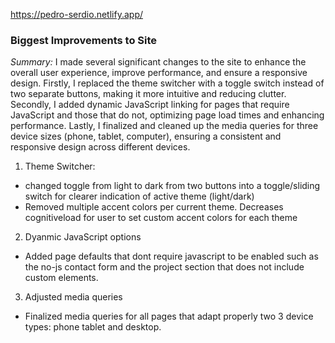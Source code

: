 https://pedro-serdio.netlify.app/

### Biggest Improvements to Site
*Summary:*
I made several significant changes to the site to enhance the overall user experience, improve performance, and ensure a responsive design. Firstly, I replaced the theme switcher with a toggle switch instead of two separate buttons, making it more intuitive and reducing clutter. Secondly, I added dynamic JavaScript linking for pages that require JavaScript and those that do not, optimizing page load times and enhancing performance. Lastly, I finalized and cleaned up the media queries for three device sizes (phone, tablet, computer), ensuring a consistent and responsive design across different devices.

1. Theme Switcher:
- changed toggle from light to dark from two buttons into a toggle/sliding switch for clearer indication of active theme (light/dark)
- Removed multiple accent colors per current theme. Decreases cognitiveload for user to set custom accent colors for each theme

2. Dyanmic JavaScript options
- Added page defaults that dont require javascript to be enabled such as the no-js contact form and the project section that does not include custom elements.

3. Adjusted media queries
- Finalized media queries for all pages that adapt properly two 3 device types: phone tablet and desktop.